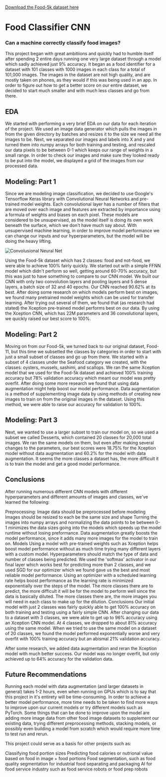 [Download the Food-5k dataset here](https://drive.google.com/drive/folders/1sDgJysN8W8Q0WF2OruRpDZmoSUlwH7Od?usp=sharing)

# Food Classifier CNN

### Can a machine correctly classify food images?

This project began with great ambitiions and quickly had to humble itself after spending 2 entire days running one very large dataset through a model which sadly achieved just 9% accuracy. It began as a food identifier for a dataset with 101 classes with 1000 images in each class for a total of 101,000 images. The images in the dataset are not high quality, and are mostly taken on phones, as they would if this was being used in an app. In order to figure out how to get a better score on our entire dataset, we decided to start much smaller and with much less classes and go from there.

## EDA

We started with performing a very brief EDA on our data for each iteration of the project. We used an image data generator which pulls the images in from the given directory by batches and resizes it to the size we need all the images to be. Next, we separated our images and labels into X and y and turned them into numpy arrays for both training and testing, and rescaled our data pixels to be between 0-1 which keeps our range of weights in a small range. In order to check our images and make sure they looked ready to be put into the model, we displayed a grid of the images from our processed data.

## Modeling: Part 1

Since we are modeling image classification, we decided to use Google's Tensorflow Keras library with Convolutional Neural Networks and pre-trained model weights. Each convolutional layer has a number of filters that are moved over each image and features are extracted by importance using a formula of weights and biases on each pixel. These models are considered to be unsupervised, as the model itself is doing its own work beneath the surface, which we don't have much say about. With unsupervised machine learning, in order to improve model performance we can change our inputs and our hyperparameters, but the model will be doing the heavy lifting.


![Convolusional Neural Net](CNN-2.png)


Using the Food-5k dataset which has 2 classes: food and not-food, we were able to achieve 100% fairly quickly. We started out with a simple FFNN model which didn't perform so well, getting around 60-70% accuracy, but this was just to have something to compare to our CNN model. We built our CNN with only two convolution layers and pooling layers and 5 dense layers, a batch size of 32 and 40 epochs. Our CNN reached 90.62% at its best. After doing some research on which models perform best on images, we found many pretrained model weights which can be used for transfer learning. After trying out several of them, we found that (as research had stated) the Xception pre-trained model performs best on our data. By using the Xception CNN, which has 22M parameters and 36 convolutional layers, we quickly raised our best score to 100%.

## Modeling: Part 2

Moving on from our Food-5k, we turned back to our original dataset, Food-11, but this time we subsetted the classes by categories in order to start with just a small subset of classes and go up from there. We started with a subset of 4 classes under the Seafood category we created, with the classes: oysters, mussels, sashimi, and scallops. We ran the same Xception model that we used for the Food-5k dataset and achieved 100% training accuracy but 78% validation accuracy which meant our model was pretty overfit. After doing some more research we found that using data augmentation might help boost our model performance. Data augmentation is a method of supplementing image data by using methods of creating new images to train on from the original images in the dataset. Using this method, we were able to raise our accuracy for validation to 100%.

## Modeling: Part 3

Next, we wanted to use a larger subset to train our model on, so we used a subset we called Desserts, which contained 20 classes for 20,000 total images. We ran the same models on them, but even after making several changes to the parameters, our best scores were 18.75% for the Xception model without data augmentation and 60.2% for the model with data augmentation. It seems the more classes a dataset has, the more difficult it is to train the model and get a good model performance.

## Conclusions

After running numerous different CNN models with different hyperparameters and different amounts of images and classes, we've learned the following:

Preprocessing:
Image data should be preprocessed before modeling
Images should be resized to each be the same size and shape
Turning the images into numpy arrays and normalizing the data points to be between 0-1 minimizes the data sizes going into the models which speeds up the model runtime without losing preformance.
Data augmentation greatly boosts the model performance, since it adds many more images for the model to train on.
Models
Using a model with pre-trained weights such as Xception helps boost model performance without as much time trying many different layers with a custom model.
Hyperparameters should match the type of data and number of classes being predicted. We used the 'softmax' activator in our final layer which works best for predicting more than 2 classes, and we used SGD for our optimizer which we found gave us the best and most reliable model performance.
Using an optimizer with a scheduled learning rate helps boost performance as the learning rate is minimized exponentially over the steps of the model.
The more classes there are to predict, the more difficult it will be for the model to perform well since the data is basically diluted. The more classes there are, the more images you will need in each class to make up for the dilution.
Conclusions
Our initial model with just 2 classes was fairly quickly able to get 100% accuracy on both training and testing using a fairly simple CNN. After changing our data to a dataset with 3 classes, we were able to get up to 96% accuracy using an Xception CNN model. At 4 classes, we dropped to about 81% accuracy using the same model. When we tried to use the same model on a dataset of 20 classes, we found the model performed exponentially worse and very overfit with 100% training accuracy but an abismal 21% validation accuracy.

After some research, we added data augmentation and reran the Xception model with much better success. Our model was no longer overfit, but only achieved up to 64% accuracy for the validation data.

## Future Recommendations

Running each model with data augmentation (and larger datasets in general) takes 1-2 hours, even when running on GPUs which is to say that this project in it's entirety will be time-consuming. In order to achieve a better model performance, more time needs to be taken to find more ways to improve upon our current models or try different models such as PyTorch. Some things that can be done to improve upon the model are adding more image data from other food image datasets to supplement our existing data, trying different preprocessing methods, stacking models, or possibly even building a model from scratch which would require more time to test run and rerun.

This project could serve as a basis for other projects such as:

Classifying food portion sizes
Predicting food calories or nutrional value based on food in image + food portions
Food segmentation, such as food quality segmentation for industrial food separating and packaging
AI for food service industry such as food service robots or food prep robots
